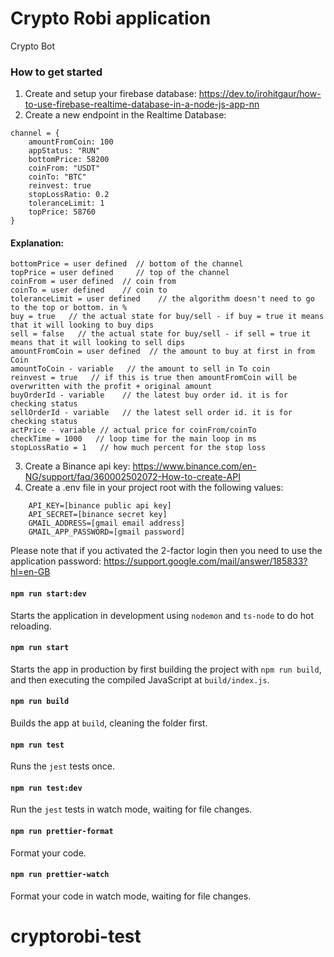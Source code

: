 # Crypto Robi application

Crypto Bot



### How to get started
1. Create and setup your firebase database:
   https://dev.to/irohitgaur/how-to-use-firebase-realtime-database-in-a-node-js-app-nn
2. Create a new endpoint in the Realtime Database: 
```
channel = {
    amountFromCoin: 100
    appStatus: "RUN"
    bottomPrice: 58200
    coinFrom: "USDT"
    coinTo: "BTC"
    reinvest: true
    stopLossRatio: 0.2
    toleranceLimit: 1
    topPrice: 58760
}
```

#### Explanation: 
```
bottomPrice = user defined  // bottom of the channel
topPrice = user defined     // top of the channel
coinFrom = user defined  // coin from
coinTo = user defined    // coin to
toleranceLimit = user defined    // the algorithm doesn't need to go to the top or bottom. in %
buy = true   // the actual state for buy/sell - if buy = true it means that it will looking to buy dips
sell = false   // the actual state for buy/sell - if sell = true it means that it will looking to sell dips
amountFromCoin = user defined  // the amount to buy at first in from Coin
amountToCoin - variable   // the amount to sell in To coin
reinvest = true   // if this is true then amountFromCoin will be overwritten with the profit + original amount
buyOrderId - variable    // the latest buy order id. it is for checking status
sellOrderId - variable   // the latest sell order id. it is for checking status
actPrice - variable // actual price for coinFrom/coinTo
checkTime = 1000   // loop time for the main loop in ms
stopLossRatio = 1   // how much percent for the stop loss
```
3. Create a Binance api key:
   https://www.binance.com/en-NG/support/faq/360002502072-How-to-create-API
4. Create a .env file in your project root with the following values:
```
    API_KEY=[binance public api key]
    API_SECRET=[binance secret key]
    GMAIL_ADDRESS=[gmail email address]
    GMAIL_APP_PASSWORD=[gmail password]
```
Please note that if you activated the 2-factor login then you need to use the application password: 
https://support.google.com/mail/answer/185833?hl=en-GB



#### `npm run start:dev`

Starts the application in development using `nodemon` and `ts-node` to do hot reloading.

#### `npm run start`

Starts the app in production by first building the project with `npm run build`, and then executing the compiled JavaScript at `build/index.js`.

#### `npm run build`

Builds the app at `build`, cleaning the folder first.

#### `npm run test`

Runs the `jest` tests once.

#### `npm run test:dev`

Run the `jest` tests in watch mode, waiting for file changes.

#### `npm run prettier-format`

Format your code.

#### `npm run prettier-watch`

Format your code in watch mode, waiting for file changes.

# cryptorobi-test
